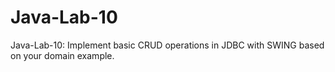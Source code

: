 # Java-Lab-10
Java-Lab-10: Implement basic CRUD operations in JDBC with SWING based on your domain example.
